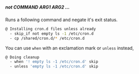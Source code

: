 ##### not COMMAND ARG1 ARG2 ...

Runs a following command and negate it's exit status.

```bash
@ Installing cron.d files unless already
  - skip_if not empty ls -1 /etc/cron.d
  - cp /shared/cron.d/* /etc/cron.d
```

You can use `when` with an exclamation mark or `unless` instead,

```bash
@ Doing cleanup
  - when '! empty ls -1 /etc/cron.d' skip
  - unless 'empty ls -1 /etc/cron.d' skip
```

